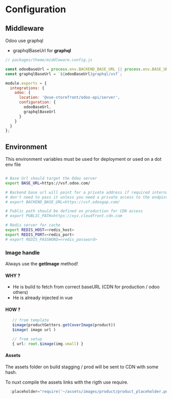 # Configuration

## Middleware
Odoo use graphql
- graphqlBaseUrl for **graphql**


```js
// packages/theme/middleware.config.js

const odooBaseUrl = process.env.BACKEND_BASE_URL || process.env.BASE_URL || 'https://vsfdemo.labs.odoogap.com/';
const graphqlBaseUrl = `${odooBaseUrl}graphql/vsf`;

module.exports = {
  integrations: {
    odoo: {
      location: '@vue-storefront/odoo-api/server',
      configuration: {
        odooBaseUrl,
        graphqlBaseUrl
      }
    }
  }
};

```

## Environment

This environment variables must be used for deployment or used on a dot env file

```bash

# Base Url should target the Odoo server
export BASE_URL=https://vsf.odoo.com/

# Backend base url will point for a private address if required internal access
# don't need to pass it unless you need a private access to the endpints
# export BACKEND_BASE_URL=https://vsf.odoogap.com/

# Public path should be defined on production for CDN access
# export PUBLIC_PATH=https://xyz.cloudfront.cdn.com

# Redis server for cache
export REDIS_HOST=<redis_host>
export REDIS_PORT=<redis_port>
# export REDIS_PASSWORD=<redis_password>
```

### Image handle
Always use the **getImage** method!

#### WHY ? 
- He is build to fetch from correct baseURL (CDN for production / odoo others)
- He is already injected in vue

#### HOW ?

```ts
   // from template
   $image(productGetters.getCoverImage(product))
   $image( image url )

   // from setup
   { url: root.$image(img.small) }


```

#### Assets
The assets folder on build stagging / prod will be sent to CDN with some hash.

To nuxt compile the assets links with the rigth use require.

```ts
  :placeholder="require('~/assets/images/product/product_placeholder.png')"
```  
